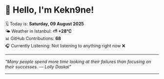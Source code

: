 # 👋 Hello, I'm Kekn9ne!

🗓️ Today is: **Saturday, 09 August 2025**  
🌤️ Weather in Istanbul: **⛅️  +28°C**  
📊 GitHub Contributions: **68**  
🎧 Currently Listening: Not listening to anything right now ❌

---

_"Many people spend more time looking at their failures than focusing on their successes. — *Lolly Daskal*"_

---
